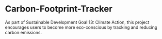# Carbon-Footprint-Tracker
As part of Sustainable Development Goal 13: Climate Action, this project encourages users to become more eco-conscious by tracking and reducing carbon emissions.
